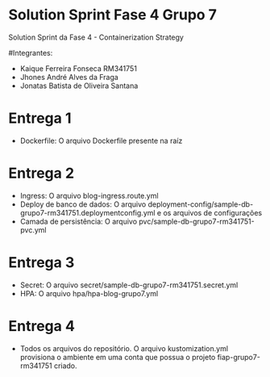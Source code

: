 # Solution Sprint Fase 4 Grupo 7
Solution Sprint da Fase 4 - Containerization Strategy

#Integrantes:
- Kaique Ferreira Fonseca RM341751
- Jhones André Alves da Fraga
- Jonatas Batista de Oliveira Santana

# Entrega 1
- Dockerfile: O arquivo Dockerfile presente na raíz

# Entrega 2
- Ingress: O arquivo blog-ingress.route.yml
- Deploy de banco de dados: O arquivo deployment-config/sample-db-grupo7-rm341751.deploymentconfig.yml e os arquivos de configurações
- Camada de persistência: O arquivo pvc/sample-db-grupo7-rm341751-pvc.yml

# Entrega 3
- Secret: O arquivo secret/sample-db-grupo7-rm341751.secret.yml
- HPA: O arquivo hpa/hpa-blog-grupo7.yml

# Entrega 4
- Todos os arquivos do repositório. O arquivo kustomization.yml provisiona o ambiente em uma conta que possua o projeto fiap-grupo7-rm341751 criado.
